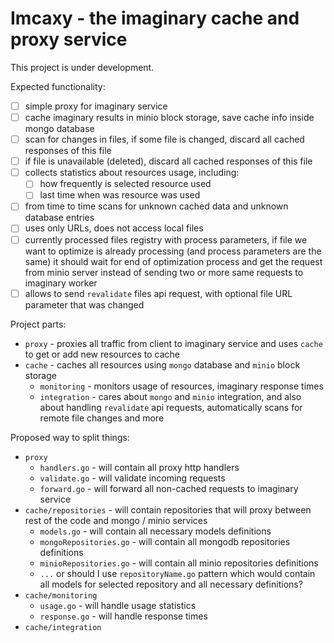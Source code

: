 # Imcaxy - the imaginary cache and proxy service

This project is under development.

Expected functionality:

- [ ] simple proxy for imaginary service
- [ ] cache imaginary results in minio block storage, save cache info inside mongo database
- [ ] scan for changes in files, if some file is changed, discard all cached responses of this file
- [ ] if file is unavailable (deleted), discard all cached responses of this file
- [ ] collects statistics about resources usage, including:
  - [ ] how frequently is selected resource used
  - [ ] last time when was resource was used
- [ ] from time to time scans for unknown cached data and unknown database entries
- [ ] uses only URLs, does not access local files
- [ ] currently processed files registry with process parameters, if file we want to optimize is already processing (and process parameters are the same) it should wait for end of optimization process and get the request from minio server instead of sending two or more same requests to imaginary worker
- [ ] allows to send `revalidate` files api request, with optional file URL parameter that was changed

Project parts:
- `proxy` - proxies all traffic from client to imaginary service and uses `cache` to get or add new resources to cache
- `cache` - caches all resources using `mongo` database and `minio` block storage
  - `monitoring` - monitors usage of resources, imaginary response times
  - `integration` - cares about `mongo` and `minio` integration, and also about handling `revalidate` api requests, automatically scans for remote file changes and more

Proposed way to split things:
- `proxy`
  - `handlers.go` - will contain all proxy http handlers
  - `validate.go` - will validate incoming requests
  - `forward.go` - will forward all non-cached requests to imaginary service
- `cache/repositories` - will contain repositories that will proxy between rest of the code and mongo / minio services
  - `models.go` - will contain all necessary models definitions
  - `mongoRepositories.go` - will contain all mongodb repositories definitions
  - `minioRepositories.go` - will contain all minio repositories definitions
  - `...` or should I use `repositoryName.go` pattern which would contain all models for selected repository and all necessary definitions?
- `cache/monitoring`
  - `usage.go` - will handle usage statistics
  - `response.go` - will handle response times
- `cache/integration`
  
  
